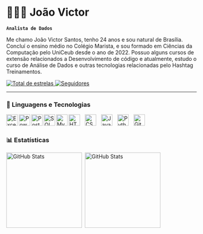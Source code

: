 # 👨🏻‍💻 João Victor

**`Analista de Dados`**

Me chamo João Victor Santos, tenho 24 anos e sou natural de Brasília. Concluí o ensino médio no Colégio Marista, e sou formado em Ciências da Computação pelo UniCeub desde o ano de 2022. Possuo alguns cursos de extensão relacionados a Desenvolvimento de código e atualmente, estudo o curso de Análise de Dados e outras tecnologias relacionadas pelo Hashtag Treinamentos.

<p align="left">
    <a href="https://github.com/Larissakich?tab=repositories&sort=stargazers">
        <img 
            alt="Total de estrelas" 
            title="Total de estrelas GitHub" 
            src="https://custom-icon-badges.demolab.com/github/stars/Jovi-gif?color=6A5ACD&style=for-the-badge&labelColor=7B68EE&logo=star&label=estrelas"
        />
    </a>
    <a href="https://github.com/Larissakich?tab=followers">
        <img 
            alt="Seguidores" 
            title="Me siga no GitHub" 
            src="https://custom-icon-badges.demolab.com/github/followers/Jovi-gif?color=6A5ACD&labelColor=7B68EE&style=for-the-badge&logo=github&label=Seguidores&logoColor=white"
        />
    </a>
</p>

---

### 🤖 Linguagens e Tecnologias

<img
  align="left"
  alt="Excel"
  title="Excel"
  width="30px"
  src="https://img.icons8.com/?size=100&id=117561&format=png&color=000000"
/>
<img
  align="left"
  alt="PowerBI"
  title="PowerBI"
  width="30px"
  src="https://img.icons8.com/?size=100&id=3sGOUDo9nJ4k&format=png&color=000000"
/>
<img 
  align="left"
  alt="PostGreSQL" 
  title="PostGreSQL"
  width="30px"
  src="https://cdn.jsdelivr.net/gh/devicons/devicon@latest/icons/postgresql/postgresql-original.svg" 
/>
<img
  align="left"
  alt="SQL Server"
  title="SQL Server"
  width="30px"
  src="https://cdn.jsdelivr.net/gh/devicons/devicon@latest/icons/microsoftsqlserver/microsoftsqlserver-original.svg" 
/>
<img
  align="left"
  alt="MySQL"
  title="MySQL"
  width="30px"
  src="https://cdn.jsdelivr.net/gh/devicons/devicon@latest/icons/mysql/mysql-original.svg"
/>
<img 
    align="left" 
    alt="HTML"
    title="HTML" 
    width="30px" 
    style="padding-right: 10px;" 
    src="https://cdn.jsdelivr.net/gh/devicons/devicon@latest/icons/html5/html5-original.svg" 
/>
<img 
    align="left" 
    alt="CSS" 
    title="CSS"
    width="30px" 
    style="padding-right: 10px;" 
    src="https://cdn.jsdelivr.net/gh/devicons/devicon@latest/icons/css3/css3-original.svg" 
/>
<img 
    align="left" 
    alt="JavaScript" 
    title="JavaScript"
    width="30px" 
    style="padding-right: 10px;" 
    src="https://cdn.jsdelivr.net/gh/devicons/devicon@latest/icons/javascript/javascript-original.svg" 
/>
<img 
    align="left" 
    alt="Python" 
    title="Python"
    width="30px" 
    style="padding-right: 10px;" 
    src="https://cdn.jsdelivr.net/gh/devicons/devicon@latest/icons/python/python-original.svg" 
/>
<img 
    align="left" 
    alt="Git" 
    title="Git"
    width="30px" 
    style="padding-right: 10px;" 
    src="https://cdn.jsdelivr.net/gh/devicons/devicon@latest/icons/git/git-original.svg" 
/>
          
<br/>
<br/>

### 📊 Estatísticas

<p>
  <img 
    align="left" 
    alt="GitHub Stats" 
    height="200" 
    style="padding-right: 5px;" 
    src="https://github-readme-stats.vercel.app/api?username=Jovi-gif&show_icons=true&theme=tokyonight&include_all_commits=true&locale=pt-br" 
  />

<img 
      align="left" 
      alt="GitHub Stats" 
      height="200" 
      src="https://github-readme-stats.vercel.app/api/top-langs/?username=Jovi-gif&theme=tokyonight&layout=compact&custom_title=Tecnologias&langs_count=9" 
  />

</p>
